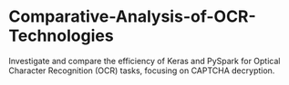 # Comparative-Analysis-of-OCR-Technologies
Investigate and compare the efficiency of Keras and PySpark for Optical Character Recognition (OCR) tasks, focusing on CAPTCHA decryption.
